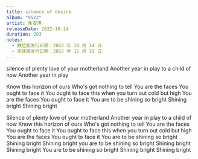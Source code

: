 ```yaml
---
title: silence of desire
album: "9522"
artist: 焦安溥
releaseDate: 2022-10-14
duration: 203
notes:
  - 数位版发行日期：2022 年 10 月 14 日
  - 实体版发行日期：2022 年 12 月 19 日
---
```

silence of plenty love of your motherland
Another year in play to a child of now
Another year in play

Know this horizon of ours
Who's got nothing to tell
You are the faces
You ought to face it
You ought to face this when you turn out cold but high
You are the faces
You ought to face it
You are to be shining so bright
Shining bright
Shining bright

Silence of plenty love of your motherland
Another year in play to a child of now
Know this horizon of ours
Who's got nothing to tell
You are the faces
You ought to face it
You ought to face this when you turn out cold but high
You are the faces
You ought to face it
You are to be shining so bright
Shining bright
Shining bright
you are to be shining so bright
Shining bright
Shining bright
You are to be shining so bright
Shining bright
Shining bright